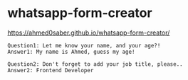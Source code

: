 # whatsapp-form-creator
https://ahmed0saber.github.io/whatsapp-form-creator/

```
Question1: Let me know your name, and your age?!
Answer1: My name is Ahmed, guess my age!

Question2: Don't forget to add your job title, please..
Answer2: Frontend Developer
```
